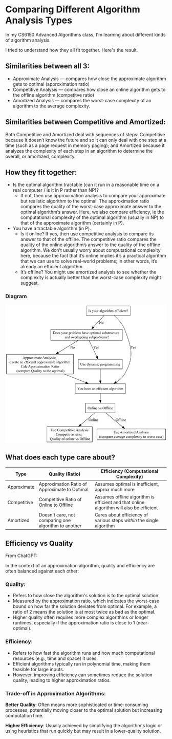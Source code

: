 # Comparing Different Algorithm Analysis Types

In my CS6150 Advanced Algorithms class, I'm learning about different kinds of algorithm analysis.

I tried to understand how they all fit together.  Here's the result.

## Similarities between all 3:
- Approximate Analysis — compares how close the approximate algorithm gets to optimal (approximation ratio)
- Competitive Analysis — compares how close an online algorithm gets to the offline algorithm (competitve ratio)
- Amortized Analysis — compares the worst-case complexity of an algorithm to the average complexity.

## Similarities between Competitive and Amortized:
Both Competitive and Amortized deal with sequences of steps: Competitive because it doesn’t know the future and so it can only deal with one step at a time (such as a page request in memory paging); and Amortized because it analyzes the complexity of each step in an algorithm to determine the overall, or amortized, complexity.

## How they fit together:
- Is the optimal algorithm tractable (can it run in a reasonable time on a real computer / is it in P rather than NP)?
    - If not, then use approximation analysis to compare your approximate but realistic algorithm to the optimal.  The approximation ratio compares the quality of the worst-case approximate answer to the optimal algorithm’s answer.  Here, we also compare efficiency, ie the computational complexity of the optimal algorithm (usually in NP) to that of the approximate algorithm (certainly in P).
- You have a tractable algorithm (in P).
    - Is it online?  If yes, then use competitive analysis to compare its answer to that of the offline.  The competitive ratio compares the quality of the online algorithm’s answer to the quality of the offline algorithm.  We don’t usually worry about computational complexity here, because the fact that it’s online implies it’s a practical algorithm that we can use to solve real-world problems; in other words, it’s already an efficient algorithm.
    - It’s offline?  You might use amortized analysis to see whether the complexity is actually better than the worst-case complexity might suggest.  

### Diagram
![a flowchart showing when you'd use the different analysis types](analysis.png "Algorithm Analysis Flowcharts")

## What does each type care about?

| Type | Quality (Ratio) | Efficiency (Computational Complexity) | 
| ---- | - | - |
| Approximate | Approximation Ratio of Approximate to Optimal | Assumes optimal is inefficient, approx much more |
| Competitive | Competitive Ratio of Online to Offline | Assumes offline algorithm is efficient and that online algorithm will also be efficient | 
| Amortized | Doesn't care, not comparing one algorithm to another | Cares about efficiency of various steps *within* the single algorithm | 

## Efficiency vs Quality

From ChatGPT:


In the context of an approximation algorithm, quality and efficiency are often balanced against each other:

### Quality:
- Refers to how close the algorithm's solution is to the optimal solution.
- Measured by the approximation ratio, which indicates the worst-case bound on how far the solution deviates from optimal. For example, a ratio of 2 means the solution is at most twice as bad as the optimal.
- Higher quality often requires more complex algorithms or longer runtimes, especially if the approximation ratio is close to 1 (near-optimal).

### Efficiency:
- Refers to how fast the algorithm runs and how much computational resources (e.g., time and space) it uses.
- Efficient algorithms typically run in polynomial time, making them feasible for large inputs.
- However, improving efficiency can sometimes reduce the solution quality, leading to higher approximation ratios.

### Trade-off in Approximation Algorithms:

**Better Quality**: Often means more sophisticated or time-consuming processes, potentially moving closer to the optimal solution but increasing computation time.

**Higher Efficiency**: Usually achieved by simplifying the algorithm's logic or using heuristics that run quickly but may result in a lower-quality solution.
